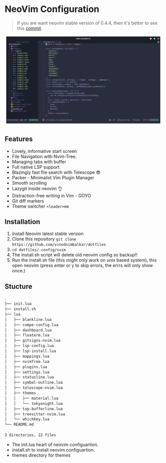# NeoVim Configuration

> If you are want neovim stable version of 0.4.4, then it's better to see this [commit](https://github.com/vinodnimbalkar/dotfiles/tree/06b03155e0063b0104949512a6888aefca4f2d25/.config/nvim).

<div align="center">
  <img src="https://raw.githubusercontent.com/vinodnimbalkar/dotfiles/master/.config/images/nvim/nvim.png">
</div>

## Features

- Lovely, informative start screen
- File Navigation with Nvim-Tree.
- Managing tabs with buffer
- Full native LSP support.
- Blazingly fast file search with Telescope 😎
- Packer - Minimalist Vim Plugin Manager
- Smooth scrolling
- Lazygit inside neovim :ok_hand:
- Distraction-free writing in Vim - GOYO
- Git diff markers
- Theme switcher `<leader>mm`

## Installation

1. Install Neovim latest stable version
2. Clone this repository `git clone https://github.com/vinodnimbalkar/dotfiles`
3. `cd dotfiles/.config/nvim`
4. The install.sh script will delete old neovim config so backup!!
5. Run the install.sh file (this might only work on unix based system), this open neovim (press enter or y to skip errors, the errrs will only show once.)

## Stucture

```bash
.
├── init.lua
├── install.sh
├── lua
│   ├── blankline.lua
│   ├── compe-config.lua
│   ├── dashboard.lua
│   ├── floaterm.lua
│   ├── gitsigns-nvim.lua
│   ├── lsp-config.lua
│   ├── lsp-install.lua
│   ├── mappings.lua
│   ├── nvimTree.lua
│   ├── plugins.lua
│   ├── settings.lua
│   ├── statusline.lua
│   ├── symbol-outline.lua
│   ├── telescope-nvim.lua
│   ├── themes
│   │   ├── material.lua
│   │   └── tokyonight.lua
│   ├── top-bufferline.lua
│   ├── treesitter-nvim.lua
│   └── whichkey.lua
└── README.md

2 directories, 22 files
```

- The init.lua heart of neovim configuartion.
- install.sh to install neovim configuartion.
- themes directory for themes
